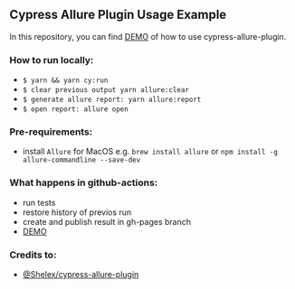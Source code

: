 Cypress Allure Plugin Usage Example
----

In this repository, you can find [DEMO](https://ebazhanov.github.io/allure-cypress-cucumber/2/#) of how to use cypress-allure-plugin.

### How to run locally:

- `$ yarn && yarn cy:run`
- `$ clear previous output yarn allure:clear`
- `$ generate allure report: yarn allure:report`
- `$ open report: allure open`

### Pre-requirements:
- install `Allure` for MacOS e.g. `brew install allure` or `npm install -g allure-commandline --save-dev`

### What happens in github-actions:
- run tests
- restore history of previos run
- create and publish result in gh-pages branch
- [DEMO](https://ebazhanov.github.io/allure-cypress-cucumber/2/#)

### Credits to:

- [@Shelex/cypress-allure-plugin]([https://github.com/Shelex/cypress-allure-plugin])

